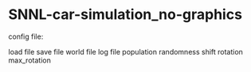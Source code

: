 # SNNL-car-simulation_no-graphics

config file:

load file
save file
world file
log file
population
randomness
shift
rotation
max_rotation
